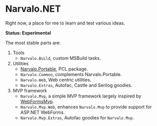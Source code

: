 Narvalo.NET
===========

Right now, a place for me to learn and test various ideas.

**Status: Experimental**

The most stable parts are:

1. Tools
    - `Narvalo.Build`, custom MSBuild tasks.
2. Utilities
    - [Narvalo.Portable](https://github.com/chtoucas/Narvalo.NET/tree/master/src/Narvalo.Portable), PCL package.    
    - `Narvalo.Common`, complements Narvalo.Portable.
    - `Narvalo.Web`, Web centric utilities.
    - `Narvalo.Extras`, Autofac, Castle and Serilog goodies.
3. MVP framework
    - `Narvalo.Mvp`, a simple MVP framework largely inspired by 
      [WebFormsMvp](https://github.com/webformsmvp/webformsmvp).
    - `Narvalo.Mvp.Web`, enhances `Narvalo.Mvp` to provide support 
      for ASP.NET WebForms.                  
    - `Narvalo.Mvp.Extras`, Autofac goodies for `Narvalo.Mvp`.
